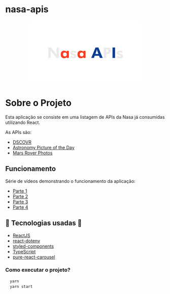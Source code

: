 # nasa-apis

<div align="center">
  <img src=".github/nasa-apis-logo.png" height="200" alt="Logo" />
</div>

# Sobre o Projeto

Esta aplicação se consiste em uma listagem de APIs da Nasa já consumidas utilizando React.

As APIs são:

- [DSCOVR](https://epic.gsfc.nasa.gov/about/api)
- [Astronomy Picture of the Day](https://github.com/nasa/apod-api)
- [Mars Rover Photos](https://api.nasa.gov/mars-photos/api/v1/rovers/curiosity/photos?sol=1000&api_key=DEMO_KEY)

## Funcionamento

Série de vídeos demonstrando o funcionamento da aplicação:

- [Parte 1](https://www.youtube.com/watch?v=iMiQhMhATUw&t=4s)
- [Parte 2](https://www.youtube.com/watch?v=9LFeoPtH0as&t=12s)
- [Parte 3](https://www.youtube.com/watch?v=KyLKs83Qw-c)
- [Parte 4](https://www.youtube.com/watch?v=8b1kvCtv6pA&t=186s)

## 🔨 Tecnologias usadas 🔨

- [ReactJS](https://reactjs.org/)
- [react-dotenv](https://www.npmjs.com/package/react-dotenv)
- [styled-components](https://styled-components.com)
- [TypeScript](https://www.typescriptlang.org/)
- [pure-react-carousel](https://www.npmjs.com/package/pure-react-carousel)

### Como executar o projeto?

```sh
  yarn
  yarn start
```
